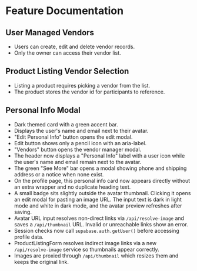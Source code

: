 # Feature Documentation

## User Managed Vendors
- Users can create, edit and delete vendor records.
- Only the owner can access their vendor list.

## Product Listing Vendor Selection
- Listing a product requires picking a vendor from the list.
- The product stores the vendor id for participants to reference.

## Personal Info Modal
- Dark themed card with a green accent bar.
- Displays the user's name and email next to their avatar.
- "Edit Personal Info" button opens the edit modal.
- Edit button shows only a pencil icon with an aria-label.
- "Vendors" button opens the vendor manager modal.
- The header now displays a "Personal Info" label with a user icon while the user's name and email remain next to the avatar.
- The green "See More" bar opens a modal showing phone and shipping address or a notice when none exist.
 - On the profile page, this personal info card now appears directly without an extra wrapper and no duplicate heading text.
 - A small badge sits slightly outside the avatar thumbnail. Clicking it opens an edit modal for pasting an image URL. The input text is dark in light mode and white in dark mode, and the avatar preview refreshes after saving.
  - Avatar URL input resolves non-direct links via `/api/resolve-image` and saves a `/api/thumbnail` URL. Invalid or unreachable links show an error.
  - Session checks now call `supabase.auth.getUser()` before accessing profile data.
  - ProductListingForm resolves indirect image links via a new `/api/resolve-image` service so thumbnails appear correctly.
  - Images are proxied through `/api/thumbnail` which resizes them and keeps the original link.

